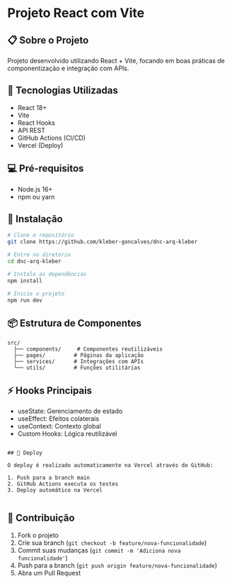 # Projeto React com Vite

## 📋 Sobre o Projeto

Projeto desenvolvido utilizando React + Vite, focando em boas práticas de componentização e integração com APIs.

## 🚀 Tecnologias Utilizadas

-   React 18+
-   Vite
-   React Hooks
-   API REST
-   GitHub Actions (CI/CD)
-   Vercel (Deploy)

## 💻 Pré-requisitos

-   Node.js 16+
-   npm ou yarn

## 🔧 Instalação

```bash
# Clone o repositório
git clone https://github.com/kleber-goncalves/dnc-arq-kleber

# Entre no diretório
cd dnc-arq-kleber

# Instale as dependências
npm install

# Inicie o projeto
npm run dev
```

## 📦 Estrutura de Componentes

```
src/
  ├── components/     # Componentes reutilizáveis
  ├── pages/         # Páginas da aplicação
  ├── services/      # Integrações com APIs
  └── utils/         # Funções utilitárias
```

## ⚡ Hooks Principais

-   useState: Gerenciamento de estado
-   useEffect: Efeitos colaterais
-   useContext: Contexto global
-   Custom Hooks: Lógica reutilizável

```

## 🚀 Deploy

O deploy é realizado automaticamente na Vercel através do GitHub:

1. Push para a branch main
2. GitHub Actions executa os testes
3. Deploy automático na Vercel


```

## 🤝 Contribuição

1. Fork o projeto
2. Crie sua branch (`git checkout -b feature/nova-funcionalidade`)
3. Commit suas mudanças (`git commit -m 'Adiciona nova funcionalidade'`)
4. Push para a branch (`git push origin feature/nova-funcionalidade`)
5. Abra um Pull Request
